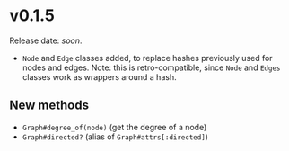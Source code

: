 v0.1.5
======

Release date: *soon*.

- `Node` and `Edge` classes added, to replace hashes previously used for nodes
  and edges. Note: this is retro-compatible, since `Node` and `Edges` classes
  work as wrappers around a hash.


New methods
-----------

- `Graph#degree_of(node)` (get the degree of a node)
- `Graph#directed?` (alias of `Graph#attrs[:directed]`)
